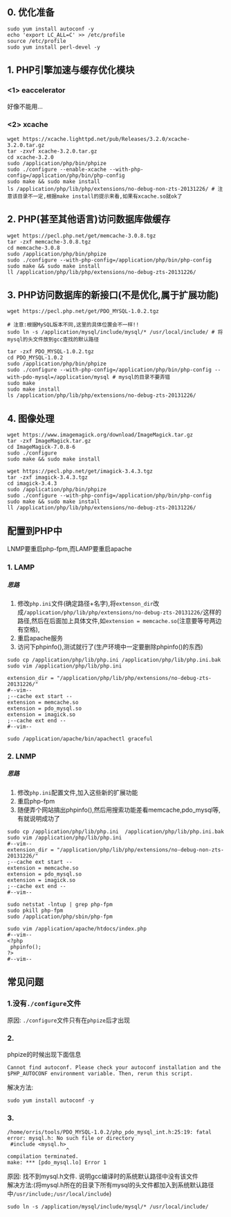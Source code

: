 ## 0. 优化准备
```
sudo yum install autoconf -y
echo 'export LC_ALL=C' >> /etc/profile
source /etc/profile
sudo yum install perl-devel -y
```

## 1. PHP引擎加速与缓存优化模块
### <1> eaccelerator
好像不能用...
### <2> xcache
```
wget https://xcache.lighttpd.net/pub/Releases/3.2.0/xcache-3.2.0.tar.gz
tar -zxvf xcache-3.2.0.tar.gz
cd xcache-3.2.0
sudo /application/php/bin/phpize 
sudo ./configure --enable-xcache --with-php-config=/application/php/bin/php-config
sudo make && sudo make install
ls /application/php/lib/php/extensions/no-debug-non-zts-20131226/ # 注意该目录不一定,根据make install的提示来看,如果有xcache.so就ok了
```
## 2. PHP(甚至其他语言)访问数据库做缓存
```
wget https://pecl.php.net/get/memcache-3.0.8.tgz
tar -zxf memcache-3.0.8.tgz 
cd memcache-3.0.8
sudo /application/php/bin/phpize 
sudo ./configure --with-php-config=/application/php/bin/php-config
sudo make && sudo make install
ll /application/php/lib/php/extensions/no-debug-zts-20131226/
```

## 3. PHP访问数据库的新接口(不是优化,属于扩展功能)
```
wget https://pecl.php.net/get/PDO_MYSQL-1.0.2.tgz

# 注意:根据MySQL版本不同,这里的具体位置会不一样!!
sudo ln -s /application/mysql/include/mysql/* /usr/local/include/ # 将mysql的头文件放到gcc查找的默认路径

tar -zxf PDO_MYSQL-1.0.2.tgz
cd PDO_MYSQL-1.0.2
sudo /application/php/bin/phpize 
sudo ./configure --with-php-config=/application/php/bin/php-config --with-pdo-mysql=/application/mysql # mysql的目录不要弄错
sudo make 
sudo make install
ls /application/php/lib/php/extensions/no-debug-zts-20131226/

```

## 4. 图像处理
```
wget https://www.imagemagick.org/download/ImageMagick.tar.gz
tar -zxf ImageMagick.tar.gz
cd ImageMagick-7.0.8-6
sudo ./configure
sudo make && sudo make install

wget https://pecl.php.net/get/imagick-3.4.3.tgz
tar -zxf imagick-3.4.3.tgz 
cd imagick-3.4.3
sudo /application/php/bin/phpize 
sudo ./configure --with-php-config=/application/php/bin/php-config
sudo make && sudo make install
ll /application/php/lib/php/extensions/no-debug-zts-20131226/
```

## 配置到PHP中
LNMP要重启php-fpm,而LAMP要重启apache
### 1. LAMP
##### 思路
1. 修改`php.ini`文件(确定路径+名字),将`extenson_dir`改成`/application/php/lib/php/extensions/no-debug-zts-20131226/`这样的路径,然后在后面加上具体文件,如`extension = memcache.so`(注意要等号两边有空格),
2. 重启apache服务
3. 访问下phpinfo(),测试就行了(生产环境中一定要删除phpinfo()的东西)
```
sudo cp /application/php/lib/php.ini /application/php/lib/php.ini.bak
sudo vim /application/php/lib/php.ini                                

extension_dir = "/application/php/lib/php/extensions/no-debug-zts-20131226/"
#--vim--
;--cache ext start --
extension = memcache.so
extension = pdo_mysql.so
extension = imagick.so
;--cache ext end --
#--vim--

sudo /application/apache/bin/apachectl graceful
```

### 2. LNMP
##### 思路
1. 修改`php.ini`配置文件,加入这些新的扩展功能
2. 重启php-fpm
3. 随便弄个网站搞出phpinfo(),然后用搜索功能差看memcache,pdo_mysql等,有就说明成功了
```
sudo cp /application/php/lib/php.ini  /application/php/lib/php.ini.bak
sudo vim /application/php/lib/php.ini
#--vim--
extension_dir = "/application/php/lib/php/extensions/no-debug-non-zts-20131226/"
;--cache ext start --
extension = memcache.so
extension = pdo_mysql.so
extension = imagick.so
;--cache ext end --
#--vim--

sudo netstat -lntup | grep php-fpm
sudo pkill php-fpm
sudo /application/php/sbin/php-fpm

sudo vim /application/apache/htdocs/index.php
#--vim--
<?php
 phpinfo();
?>
#--vim--
```



## 常见问题
### 1.没有`./configure`文件
原因: `./configure`文件只有在`phpize`后才出现

### 2. 
phpize的时候出现下面信息
```
Cannot find autoconf. Please check your autoconf installation and the
$PHP_AUTOCONF environment variable. Then, rerun this script.
```
解决方法:
```
sudo yum install autoconf -y
```

### 3. 
```
/home/orris/tools/PDO_MYSQL-1.0.2/php_pdo_mysql_int.h:25:19: fatal error: mysql.h: No such file or directory
 #include <mysql.h>
                   ^
compilation terminated.
make: *** [pdo_mysql.lo] Error 1
```
原因: 找不到mysql.h文件. 说明gcc编译时的系统默认路径中没有该文件  
解决方法:(将mysql.h所在的目录下所有mysql的头文件都加入到系统默认路径中`/usr/include;/usr/local/include`)
```
sudo ln -s /application/mysql/include/mysql/* /usr/local/include/
```


